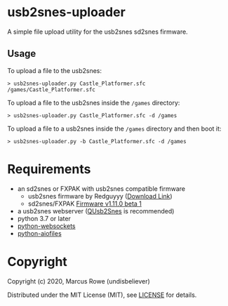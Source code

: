usb2snes-uploader
=================

A simple file upload utility for the usb2snes sd2snes firmware.


Usage
-----

To upload a file to the usb2snes:

    > usb2snes-uploader.py Castle_Platformer.sfc /games/Castle_Platformer.sfc


To upload a file to the usb2snes inside the `/games` directory:

    > usb2snes-uploader.py Castle_Platformer.sfc -d /games


To upload a file to a usb2snes inside the `/games` directory and then boot it:

    > usb2snes-uploader.py -b Castle_Platformer.sfc -d /games



Requirements
============

 * an sd2snes or FXPAK with usb2snes compatible firmware
    * usb2snes firmware by Redguyyy ([Download Link](https://github.com/RedGuyyyy/sd2snes/releases/))
    * sd2snes/FXPAK [Firmware v1.11.0 beta 1](https://sd2snes.de/blog/archives/1157)
 * a usb2snes webserver ([QUsb2Snes](https://skarsnik.github.io/QUsb2snes/) is recommended)
 * python 3.7 or later
 * [python-websockets](https://github.com/aaugustin/websockets)
 * [python-aiofiles](https://github.com/Tinche/aiofiles)



Copyright
=========

Copyright (c) 2020, Marcus Rowe (undisbeliever)

Distributed under the MIT License (MIT), see [LICENSE](LICENSE) for details.

